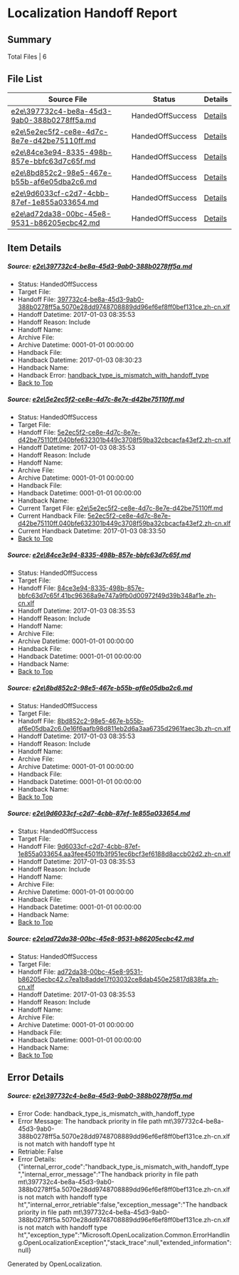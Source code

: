 # <a name='report-top'></a> Localization Handoff Report

## Summary
 Total Files | 6

## File List
 Source File | Status | Details 
 ----------- | ------ | ------- 
 [e2e\397732c4-be8a-45d3-9ab0-388b0278ff5a.md](https://github.com/OpenLocalizationTestOrg/ol-test1/blob/318c1161cef2315943ec6b67d0c47d25dd8e430d/e2e/397732c4-be8a-45d3-9ab0-388b0278ff5a.md) | HandedOffSuccess | [Details](#4336b08fd11003cd424e626b1f55819c44f288a04)
 [e2e\5e2ec5f2-ce8e-4d7c-8e7e-d42be75110ff.md](https://github.com/OpenLocalizationTestOrg/ol-test1/blob/2a17a24987efbbf7aa949a69706e6dd625b8b088/e2e/5e2ec5f2-ce8e-4d7c-8e7e-d42be75110ff.md) | HandedOffSuccess | [Details](#734984cb605b91a2094a53ade12f3ef51f6e1dd15)
 [e2e\84ce3e94-8335-498b-857e-bbfc63d7c65f.md](https://github.com/OpenLocalizationTestOrg/ol-test1/blob/a452e0a38c2d863ef9ff300333708a4d8e958c3f/e2e/84ce3e94-8335-498b-857e-bbfc63d7c65f.md) | HandedOffSuccess | [Details](#fc3db98e03539800576dcb9edd3ef8413a174eb56)
 [e2e\8bd852c2-98e5-467e-b55b-af6e05dba2c6.md](https://github.com/OpenLocalizationTestOrg/ol-test1/blob/f769d063e0157f5150c966587bd10f184e49dfe9/e2e/8bd852c2-98e5-467e-b55b-af6e05dba2c6.md) | HandedOffSuccess | [Details](#3a05db68b7ce8fb270490e40e61985d88ef8436c7)
 [e2e\9d6033cf-c2d7-4cbb-87ef-1e855a033654.md](https://github.com/OpenLocalizationTestOrg/ol-test1/blob/0d2ec4276195ed464c37635ac05398404b23af0f/e2e/9d6033cf-c2d7-4cbb-87ef-1e855a033654.md) | HandedOffSuccess | [Details](#c74f18821253e244abbd62cf43328adb92fd4dcb9)
 [e2e\ad72da38-00bc-45e8-9531-b86205ecbc42.md](https://github.com/OpenLocalizationTestOrg/ol-test1/blob/1f56e691cfcbd18d28fcff9f9f45ceb3c3b46535/e2e/ad72da38-00bc-45e8-9531-b86205ecbc42.md) | HandedOffSuccess | [Details](#e1e330d7913426ed95e58084b1b9364260acf59311)

## Item Details
##### <a name='4336b08fd11003cd424e626b1f55819c44f288a04'></a> Source: [e2e\397732c4-be8a-45d3-9ab0-388b0278ff5a.md](https://github.com/OpenLocalizationTestOrg/ol-test1/blob/318c1161cef2315943ec6b67d0c47d25dd8e430d/e2e/397732c4-be8a-45d3-9ab0-388b0278ff5a.md)
* Status: HandedOffSuccess
* Target File: 
* Handoff File: [397732c4-be8a-45d3-9ab0-388b0278ff5a.5070e28dd9748708889dd96ef6ef8ff0bef131ce.zh-cn.xlf](https://github.com/OpenLocalizationTestOrg/ol-test1-handoff/blob/b72e18949f3c8063486c4a83b868b04cd464dcc6/ol-handoff/OpenLocalizationTestOrg/ol-test1-zhcn/ci/ht/397732c4-be8a-45d3-9ab0-388b0278ff5a.5070e28dd9748708889dd96ef6ef8ff0bef131ce.zh-cn.xlf)
* Handoff Datetime: 2017-01-03 08:35:53
* Handoff Reason: Include
* Handoff Name: 
* Archive File: 
* Archive Datetime: 0001-01-01 00:00:00
* Handback File: 
* Handback Datetime: 2017-01-03 08:30:23
* Handback Name: 
* Handback Error: [handback_type_is_mismatch_with_handoff_type](#4336b08fd11003cd424e626b1f55819c44f288a04handback_type_is_mismatch_with_handoff_type)
* [Back to Top](#report-top)

##### <a name='734984cb605b91a2094a53ade12f3ef51f6e1dd15'></a> Source: [e2e\5e2ec5f2-ce8e-4d7c-8e7e-d42be75110ff.md](https://github.com/OpenLocalizationTestOrg/ol-test1/blob/2a17a24987efbbf7aa949a69706e6dd625b8b088/e2e/5e2ec5f2-ce8e-4d7c-8e7e-d42be75110ff.md)
* Status: HandedOffSuccess
* Target File: 
* Handoff File: [5e2ec5f2-ce8e-4d7c-8e7e-d42be75110ff.040bfe632301b449c3708f59ba32cbcacfa43ef2.zh-cn.xlf](https://github.com/OpenLocalizationTestOrg/ol-test1-handoff/blob/b72e18949f3c8063486c4a83b868b04cd464dcc6/ol-handoff/OpenLocalizationTestOrg/ol-test1-zhcn/ci/ht/5e2ec5f2-ce8e-4d7c-8e7e-d42be75110ff.040bfe632301b449c3708f59ba32cbcacfa43ef2.zh-cn.xlf)
* Handoff Datetime: 2017-01-03 08:35:53
* Handoff Reason: Include
* Handoff Name: 
* Archive File: 
* Archive Datetime: 0001-01-01 00:00:00
* Handback File: 
* Handback Datetime: 0001-01-01 00:00:00
* Handback Name: 
* Current Target File: [e2e\5e2ec5f2-ce8e-4d7c-8e7e-d42be75110ff.md](https://github.com/OpenLocalizationTestOrg/ol-test1-zhcn/blob/b28e524f0dd1038d93693e3fba0e37d47abdeb60/e2e/5e2ec5f2-ce8e-4d7c-8e7e-d42be75110ff.md)
* Current Handback File: [5e2ec5f2-ce8e-4d7c-8e7e-d42be75110ff.040bfe632301b449c3708f59ba32cbcacfa43ef2.zh-cn.xlf](https://github.com/OpenLocalizationTestOrg/ol-test1-handback/blob/533d2abbd252948f29c6b801173307aed1da12d1/ol-handback/OpenLocalizationTestOrg/ol-test1-zhcn/ci/5e2ec5f2-ce8e-4d7c-8e7e-d42be75110ff.040bfe632301b449c3708f59ba32cbcacfa43ef2.zh-cn.xlf)
* Current Handback Datetime: 2017-01-03 08:33:50
* [Back to Top](#report-top)

##### <a name='fc3db98e03539800576dcb9edd3ef8413a174eb56'></a> Source: [e2e\84ce3e94-8335-498b-857e-bbfc63d7c65f.md](https://github.com/OpenLocalizationTestOrg/ol-test1/blob/a452e0a38c2d863ef9ff300333708a4d8e958c3f/e2e/84ce3e94-8335-498b-857e-bbfc63d7c65f.md)
* Status: HandedOffSuccess
* Target File: 
* Handoff File: [84ce3e94-8335-498b-857e-bbfc63d7c65f.41bc96368a9e747a9fb0d00972f49d39b348af1e.zh-cn.xlf](https://github.com/OpenLocalizationTestOrg/ol-test1-handoff/blob/b72e18949f3c8063486c4a83b868b04cd464dcc6/ol-handoff/OpenLocalizationTestOrg/ol-test1-zhcn/ci/ht/84ce3e94-8335-498b-857e-bbfc63d7c65f.41bc96368a9e747a9fb0d00972f49d39b348af1e.zh-cn.xlf)
* Handoff Datetime: 2017-01-03 08:35:53
* Handoff Reason: Include
* Handoff Name: 
* Archive File: 
* Archive Datetime: 0001-01-01 00:00:00
* Handback File: 
* Handback Datetime: 0001-01-01 00:00:00
* Handback Name: 
* [Back to Top](#report-top)

##### <a name='3a05db68b7ce8fb270490e40e61985d88ef8436c7'></a> Source: [e2e\8bd852c2-98e5-467e-b55b-af6e05dba2c6.md](https://github.com/OpenLocalizationTestOrg/ol-test1/blob/f769d063e0157f5150c966587bd10f184e49dfe9/e2e/8bd852c2-98e5-467e-b55b-af6e05dba2c6.md)
* Status: HandedOffSuccess
* Target File: 
* Handoff File: [8bd852c2-98e5-467e-b55b-af6e05dba2c6.0e16f6aafb98d811eb2d6a3aa6735d2961faec3b.zh-cn.xlf](https://github.com/OpenLocalizationTestOrg/ol-test1-handoff/blob/b72e18949f3c8063486c4a83b868b04cd464dcc6/ol-handoff/OpenLocalizationTestOrg/ol-test1-zhcn/ci/ht/8bd852c2-98e5-467e-b55b-af6e05dba2c6.0e16f6aafb98d811eb2d6a3aa6735d2961faec3b.zh-cn.xlf)
* Handoff Datetime: 2017-01-03 08:35:53
* Handoff Reason: Include
* Handoff Name: 
* Archive File: 
* Archive Datetime: 0001-01-01 00:00:00
* Handback File: 
* Handback Datetime: 0001-01-01 00:00:00
* Handback Name: 
* [Back to Top](#report-top)

##### <a name='c74f18821253e244abbd62cf43328adb92fd4dcb9'></a> Source: [e2e\9d6033cf-c2d7-4cbb-87ef-1e855a033654.md](https://github.com/OpenLocalizationTestOrg/ol-test1/blob/0d2ec4276195ed464c37635ac05398404b23af0f/e2e/9d6033cf-c2d7-4cbb-87ef-1e855a033654.md)
* Status: HandedOffSuccess
* Target File: 
* Handoff File: [9d6033cf-c2d7-4cbb-87ef-1e855a033654.aa3fee4501fb3f951ec6bcf3ef6188d8accb02d2.zh-cn.xlf](https://github.com/OpenLocalizationTestOrg/ol-test1-handoff/blob/b72e18949f3c8063486c4a83b868b04cd464dcc6/ol-handoff/OpenLocalizationTestOrg/ol-test1-zhcn/ci/ht/9d6033cf-c2d7-4cbb-87ef-1e855a033654.aa3fee4501fb3f951ec6bcf3ef6188d8accb02d2.zh-cn.xlf)
* Handoff Datetime: 2017-01-03 08:35:53
* Handoff Reason: Include
* Handoff Name: 
* Archive File: 
* Archive Datetime: 0001-01-01 00:00:00
* Handback File: 
* Handback Datetime: 0001-01-01 00:00:00
* Handback Name: 
* [Back to Top](#report-top)

##### <a name='e1e330d7913426ed95e58084b1b9364260acf59311'></a> Source: [e2e\ad72da38-00bc-45e8-9531-b86205ecbc42.md](https://github.com/OpenLocalizationTestOrg/ol-test1/blob/1f56e691cfcbd18d28fcff9f9f45ceb3c3b46535/e2e/ad72da38-00bc-45e8-9531-b86205ecbc42.md)
* Status: HandedOffSuccess
* Target File: 
* Handoff File: [ad72da38-00bc-45e8-9531-b86205ecbc42.c7ea1b8adde17f03032ce8dab450e25817d838fa.zh-cn.xlf](https://github.com/OpenLocalizationTestOrg/ol-test1-handoff/blob/b72e18949f3c8063486c4a83b868b04cd464dcc6/ol-handoff/OpenLocalizationTestOrg/ol-test1-zhcn/ci/ht/ad72da38-00bc-45e8-9531-b86205ecbc42.c7ea1b8adde17f03032ce8dab450e25817d838fa.zh-cn.xlf)
* Handoff Datetime: 2017-01-03 08:35:53
* Handoff Reason: Include
* Handoff Name: 
* Archive File: 
* Archive Datetime: 0001-01-01 00:00:00
* Handback File: 
* Handback Datetime: 0001-01-01 00:00:00
* Handback Name: 
* [Back to Top](#report-top)


## Error Details
##### <a name='4336b08fd11003cd424e626b1f55819c44f288a04handback_type_is_mismatch_with_handoff_type'></a> Source: [e2e\397732c4-be8a-45d3-9ab0-388b0278ff5a.md](#4336b08fd11003cd424e626b1f55819c44f288a04)
* Error Code: handback_type_is_mismatch_with_handoff_type
* Error Message: The handback priority in file path mt\397732c4-be8a-45d3-9ab0-388b0278ff5a.5070e28dd9748708889dd96ef6ef8ff0bef131ce.zh-cn.xlf is not match with handoff type ht
* Retriable: False
* Error Details: {"internal_error_code":"handback_type_is_mismatch_with_handoff_type","internal_error_message":"The handback priority in file path mt\\397732c4-be8a-45d3-9ab0-388b0278ff5a.5070e28dd9748708889dd96ef6ef8ff0bef131ce.zh-cn.xlf is not match with handoff type ht","internal_error_retriable":false,"exception_message":"The handback priority in file path mt\\397732c4-be8a-45d3-9ab0-388b0278ff5a.5070e28dd9748708889dd96ef6ef8ff0bef131ce.zh-cn.xlf is not match with handoff type ht","exception_type":"Microsoft.OpenLocalization.Common.ErrorHandling.OpenLocalizationException","stack_trace":null,"extended_information":null}


Generated by OpenLocalization.
